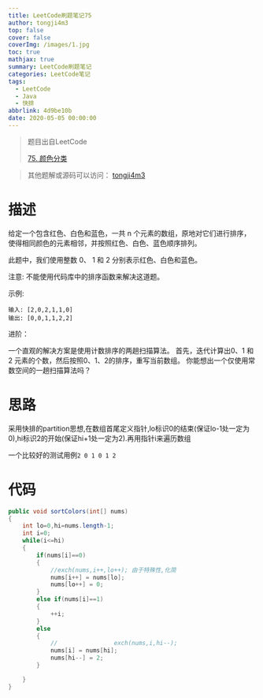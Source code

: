 ```yaml
---
title: LeetCode刷题笔记75
author: tongji4m3
top: false
cover: false
coverImg: /images/1.jpg
toc: true
mathjax: true
summary: LeetCode刷题笔记
categories: LeetCode笔记
tags:
  - LeetCode
  - Java
  - 快排
abbrlink: 4d9be10b
date: 2020-05-05 00:00:00
---
```


> 题目出自LeetCode
>
> [75. 颜色分类](https://leetcode-cn.com/problems/sort-colors/)

>
>  其他题解或源码可以访问： [tongji4m3](https://github.com/tongji4m3/LeetCode)

# 描述

给定一个包含红色、白色和蓝色，一共 n 个元素的数组，原地对它们进行排序，使得相同颜色的元素相邻，并按照红色、白色、蓝色顺序排列。

此题中，我们使用整数 0、 1 和 2 分别表示红色、白色和蓝色。

注意:
不能使用代码库中的排序函数来解决这道题。

示例:

```
输入: [2,0,2,1,1,0]
输出: [0,0,1,1,2,2]
```


进阶：

一个直观的解决方案是使用计数排序的两趟扫描算法。
首先，迭代计算出0、1 和 2 元素的个数，然后按照0、1、2的排序，重写当前数组。
你能想出一个仅使用常数空间的一趟扫描算法吗？

# 思路

采用快排的partition思想,在数组首尾定义指针,lo标识0的结束(保证lo-1处一定为0),hi标识2的开始(保证hi+1处一定为2).再用指针i来遍历数组

一个比较好的测试用例`2 0 1 0 1 2`

# 代码
```java
public void sortColors(int[] nums)
{
    int lo=0,hi=nums.length-1;
    int i=0;
    while(i<=hi)
    {
        if(nums[i]==0)
        {
            //exch(nums,i++,lo++); 由于特殊性,化简
            nums[i++] = nums[lo];
            nums[lo++] = 0;
        }
        else if(nums[i]==1)
        {
            ++i;
        }
        else
        {
            //                exch(nums,i,hi--);
            nums[i] = nums[hi];
            nums[hi--] = 2;
        }

    }
}
```

